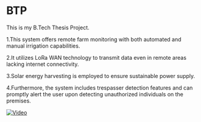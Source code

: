 # BTP
 This is my B.Tech Thesis Project.
 
1.This system offers remote farm monitoring with both automated and manual irrigation capabilities. 

2.It utilizes LoRa WAN technology to transmit data even in remote areas lacking internet connectivity. 

3.Solar energy harvesting is employed to ensure sustainable power supply.

4.Furthermore, the system includes trespasser detection features and can promptly alert the user upon detecting unauthorized individuals on the premises.

[![Video](https://img.youtube.com/vi/YOUR_VIDEO_ID_HERE/0.jpg)](https://github.com/CVBhanuPrakash/AgritechGuard/blob/main/BTP.mp4)







